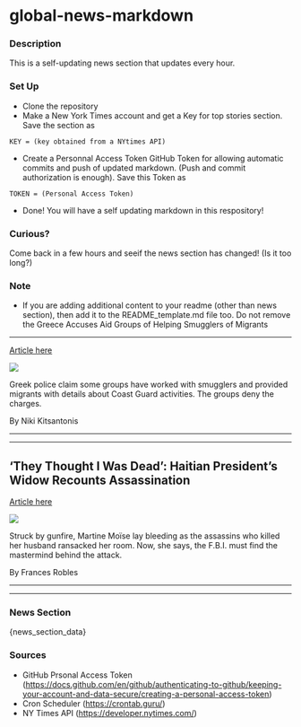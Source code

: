 # global-news-markdown

### Description 
This is a self-updating news section that updates every hour.

### Set Up 
* Clone the repository
* Make a New York Times account and get a Key for top stories section. Save the section as 
 ```
 KEY = (key obtained from a NYtimes API)
 ```
*  Create a Personnal Access Token GitHub Token for allowing automatic commits and push of updated markdown. (Push and commit authorization is enough). Save this Token as 
```
TOKEN = (Personal Access Token)
```
* Done! You will have a self updating markdown in this respository!

### Curious?
Come back in a few hours and seeif the news section has changed! (Is it too long?)

### Note
* If you are adding additional content to your readme (other than news section), then add it to the README_template.md file too. Do not remove the Greece Accuses Aid Groups of Helping Smugglers of Migrants
----------------------------------------------------------

[Article here](https://www.nytimes.com/2021/07/30/world/europe/greece-migrants-aid-groups.html)

[![](https://static01.nyt.com/images/2021/07/30/world/30greece-espionage-01/merlin_136346322_f1452954-a8a5-4cb1-ac66-f8d5fcd31943-superJumbo.jpg)](https://www.nytimes.com/2021/07/30/world/europe/greece-migrants-aid-groups.html)

Greek police claim some groups have worked with smugglers and provided migrants with details about Coast Guard activities. The groups deny the charges.

By Niki Kitsantonis

* * *

* * *

‘They Thought I Was Dead’: Haitian President’s Widow Recounts Assassination
---------------------------------------------------------------------------

[Article here](https://www.nytimes.com/2021/07/30/world/americas/haiti-assassination-martine-moise-interview.html)

[![](https://static01.nyt.com/images/2021/07/30/world/30Haiti-1/merlin_191984400_1557981f-9e85-4896-8451-8510ac015274-superJumbo.jpg)](https://www.nytimes.com/2021/07/30/world/americas/haiti-assassination-martine-moise-interview.html)

Struck by gunfire, Martine Moïse lay bleeding as the assassins who killed her husband ransacked her room. Now, she says, the F.B.I. must find the mastermind behind the attack.

By Frances Robles

* * *

* * *

### News Section 
{news_section_data}


### Sources 
* GitHub Prsonal Access Token (https://docs.github.com/en/github/authenticating-to-github/keeping-your-account-and-data-secure/creating-a-personal-access-token)
* Cron Scheduler (https://crontab.guru/)
* NY Times API (https://developer.nytimes.com/)
